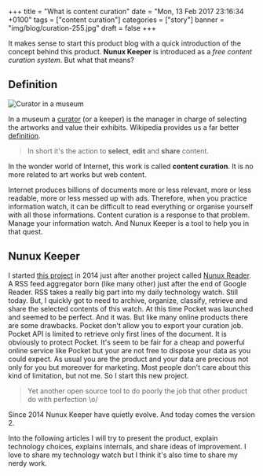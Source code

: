 +++
title = "What is content curation"
date = "Mon, 13 Feb 2017 23:16:34 +0100"
tags = ["content curation"]
categories = ["story"]
banner = "img/blog/curation-255.jpg"
draft = false
+++

It makes sense to start this product blog with a quick introduction of the
concept behind this product. **Nunux Keeper** is introduced as a *free content
curation system*. But what that means?

## Definition

![Curator in a museum][curator]

In a museum a [curator][wikipedia] (or a keeper) is the manager in charge of
selecting the artworks and value their exhibits. Wikipedia provides us a far
better [definition][wikipedia].

> In short it's the action to **select**, **edit** and **share** content.

In the wonder world of Internet, this work is called **content curation**.
It is no more related to art works but web content.

Internet produces billions of documents more or less relevant, more or less
readable, more or less messed up with ads. Therefore, when you practice
information watch, it can be difficult to read everything or organise yourself
with all those informations.
Content curation is a response to that problem. Manage your information watch.
And Nunux Keeper is a tool to help you in that quest.

## Nunux Keeper

I started [this project][keeper] in 2014 just after another project called
[Nunux Reader][reader]. A RSS feed aggregator born (like many other) just after
the end of Google Reader.
RSS takes a really big part into my daily technology watch. Still today. But, I
quickly got to need to archive, organize, classify, retrieve and share the
selected contents of this watch. At this time Pocket was launched and seemed to
be perfect. And it was. But like many online products there are some drawbacks.
Pocket don't allow you to export your curation job. Pocket API is limited to
retrieve only first lines of the document. It is obviously to protect Pocket.
It's seem to be fair for a cheap and powerful online service like Pocket but
your are not free to dispose your data as you could expect. As usual you are
the product and your data are precious not only for you but moreover for
marketing. Most people don't care about this kind of limitation, but not me.
So I start this new project.

> Yet another open source tool to do poorly the job that other product do
> with perfection  \o/

Since 2014 Nunux Keeper have quietly evolve. And today comes the version 2.

Into the following articles I will try to present the product, explain
technology choices, explains internals, and share ideas of improvement.
I love to share my technology watch but I think it's also time to share my nerdy
work.

[wikipedia]: https://en.wikipedia.org/wiki/Curator
[curator]: /img/blog/curation.jpg "Museum curator"
[logo]: /img/logo.png "Nunux Keeper"
[keeper]: https://github.com/ncarlier/nunux-keeper
[reader]: https://reader.nunux.org
